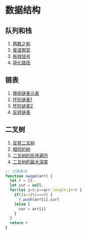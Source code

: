 # 数据结构
## 队列和栈
1. [两数之和](./src/01.Two_Sum.js)
2. [斐波那契](./src/509.Fibonacci_Number.js)
3. [有效括号](./src/20.Valid_Parentheses.js)
4. [简化路径](./src/71.Simplify_Path.js)

## 链表
1. [移除链表元素](./src/203.Remove_Linked_List_Elements.js)
2. [环形链表1](./src/141.Linked%20List%20Cycle.js)
3. [环形链表2](./src/142.Linked%20List%20Cycle%20II.js)
4. [反转链表](./src/206.Reverse%20Linked%20List.js)

## 二叉树
1. [反转二叉树](./src/226.Invert%20Binary%20Tree.js)
2. [相同的树](./src/100.Same%20Tree.js)
3. [二叉树的前序遍历](./src/144.Binary%20Tree%20Preorder%20Traversal.js)
4. [二叉树的最大深度](src/104.Maximum%20Depth%20of%20Binary%20Tree.js)

```js
// 交换数组
function swipe(arr) {
  let r = [];
  let cur = null;
  for(let i=0;i<=arr.length;i++) {
    if((i+1)%2===0) {
      r.push(arr[i],cur)
    }else {
      cur = arr[i]
    }
  }
  return r
}
```

